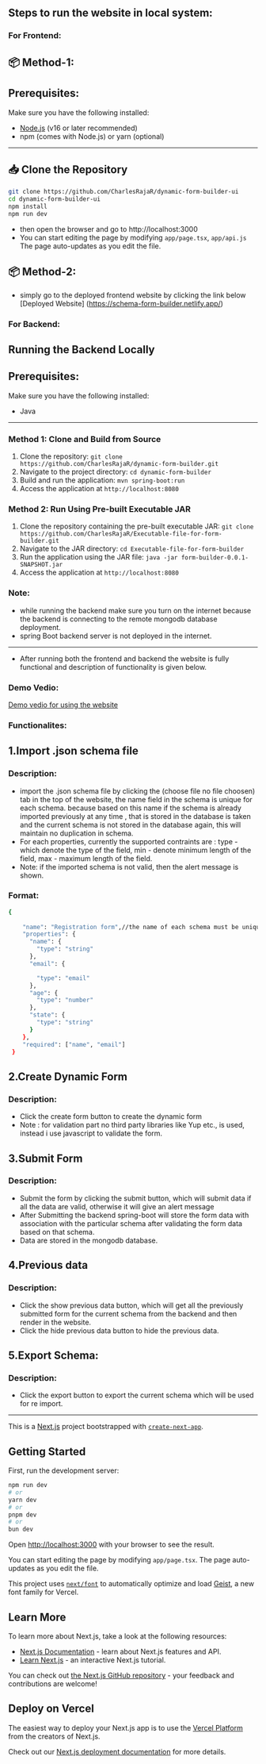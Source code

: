 ## Steps to run the website in local system:
### For Frontend:
## 📦 Method-1:
## Prerequisites:
Make sure you have the following installed:

- [Node.js](https://nodejs.org/) (v16 or later recommended)
- npm (comes with Node.js) or yarn (optional)

---

## 📥 Clone the Repository

```bash
git clone https://github.com/CharlesRajaR/dynamic-form-builder-ui
cd dynamic-form-builder-ui
npm install
npm run dev 
```
- then open the browser and go to http://localhost:3000
- You can start editing the page by modifying `app/page.tsx`, `app/api.js` The page auto-updates as you edit the file.

## 📦 Method-2:
- simply go to the deployed frontend website by clicking the link below
[Deployed Website] (https://schema-form-builder.netlify.app/)

### For Backend:
## Running the Backend Locally

## Prerequisites:
Make sure you have the following installed:

- Java 

---

### Method 1: Clone and Build from Source
1. Clone the repository: `git clone https://github.com/CharlesRajaR/dynamic-form-builder.git`
2. Navigate to the project directory: `cd dynamic-form-builder`
3. Build and run the application: `mvn spring-boot:run`
4. Access the application at `http://localhost:8080`

### Method 2: Run Using Pre-built Executable JAR
1. Clone the repository containing the pre-built executable JAR: `git clone https://github.com/CharlesRajaR/Executable-file-for-form-builder.git`
2. Navigate to the JAR directory: `cd Executable-file-for-form-builder`
3. Run the application using the JAR file: `java -jar form-builder-0.0.1-SNAPSHOT.jar`
4. Access the application at `http://localhost:8080`

### Note:
- while running the backend make sure you turn on the internet because the backend is connecting to the remote mongodb database deployment.
- spring Boot backend server is not deployed in the internet.

--- 

- After running both the frontend and backend the website is fully functional and description of functionality is given below.

### Demo  Vedio:
[Demo vedio for using the website](https://drive.google.com/file/d/1_57vEg1vxyu90PWpkeGIoklso7T9SZEz/view?usp=sharing)


### Functionalites:

## 1.Import .json schema file
### Description:
- import the .json schema file by clicking the (choose file no file choosen) tab in the top of the website, the name field in the schema is unique for each schema. because based on this name if the schema is already imported previously at any time , that is stored in the database is taken and the current schema is not stored in the database again, this will maintain no duplication in schema.
- For each properties, currently the supported contraints are : type - which denote the type of the field, min - denote minimum length of the field, max - maximum length of the field.
- Note: if the imported schema is not valid, then the alert message is shown.

### Format:
```bash
{
    
    "name": "Registration form",//the name of each schema must be unique
    "properties": {
      "name": {
        "type": "string"
      },
      "email": {

        "type": "email"
      },
      "age": {
        "type": "number"
      },
      "state": {
        "type": "string"
      }
    },
    "required": ["name", "email"]
 }
 ```

## 2.Create Dynamic Form
### Description:
- Click the create form button to create the dynamic form
- Note : for validation part no third party libraries like Yup etc., is used, instead i use javascript to validate the form.

## 3.Submit Form
### Description:
- Submit the form by clicking the submit button, which will submit data if all the data are valid, otherwise it will give an alert message
- After Submitting the backend spring-boot will store the form data with association with the particular schema after validating the form data based on that schema.
- Data are stored in the mongodb database.

## 4.Previous data
### Description:
- Click the show previous data button, which will get all the previously submitted form for the current schema from the backend and then render in the website.
- Click the hide previous data button to hide the previous data.

## 5.Export Schema:
### Description:
- Click the export button to export the current schema which will be used for re import.

---

This is a [Next.js](https://nextjs.org) project bootstrapped with [`create-next-app`](https://nextjs.org/docs/app/api-reference/cli/create-next-app).

## Getting Started

First, run the development server:

```bash
npm run dev
# or
yarn dev
# or
pnpm dev
# or
bun dev
```

Open [http://localhost:3000](http://localhost:3000) with your browser to see the result.

You can start editing the page by modifying `app/page.tsx`. The page auto-updates as you edit the file.

This project uses [`next/font`](https://nextjs.org/docs/app/building-your-application/optimizing/fonts) to automatically optimize and load [Geist](https://vercel.com/font), a new font family for Vercel.

## Learn More

To learn more about Next.js, take a look at the following resources:

- [Next.js Documentation](https://nextjs.org/docs) - learn about Next.js features and API.
- [Learn Next.js](https://nextjs.org/learn) - an interactive Next.js tutorial.

You can check out [the Next.js GitHub repository](https://github.com/vercel/next.js) - your feedback and contributions are welcome!

## Deploy on Vercel

The easiest way to deploy your Next.js app is to use the [Vercel Platform](https://vercel.com/new?utm_medium=default-template&filter=next.js&utm_source=create-next-app&utm_campaign=create-next-app-readme) from the creators of Next.js.

Check out our [Next.js deployment documentation](https://nextjs.org/docs/app/building-your-application/deploying) for more details.
